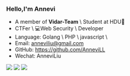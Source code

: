 ### Hello,I'm Annevi

- A member of  **Vidar-Team** \  Student at HDU🏫
- CTFer \ 💻Web Security \ Developer 
- Language: Golang \ PHP \ javascript \
- Email: anneviliu@gmail.com
- GitHub: https://github.com/AnneviLL
- Wechat: AnneviLiu

<img src="https://github-readme-stats.vercel.app/api?username=AnneviLL&show_icons=true&hide_title=true&theme=onedark" />
<img src="https://github-readme-stats.vercel.app/api/wakatime?username=Annevi&theme=onedark"/>
<img src="https://github-readme-stats.vercel.app/api/top-langs/?username=AnneviLL&layout=compact&theme=onedark&hide=html"/>
